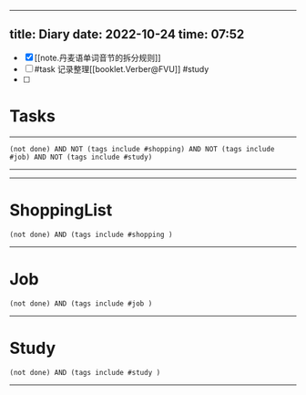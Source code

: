  ---
title: Diary
date: 2022-10-24
time: 07:52
---

- [x] [[note.丹麦语单词音节的拆分规则]]
- [ ] #task 记录整理[[booklet.Verber@FVU]] #study 
- [ ] 

# Tasks

---
```tasks
(not done) AND NOT (tags include #shopping) AND NOT (tags include #job) AND NOT (tags include #study) 
```
---
---

# ShoppingList
```tasks
(not done) AND (tags include #shopping )
```
---
# Job
```tasks
(not done) AND (tags include #job )
```
---
# Study
```tasks
(not done) AND (tags include #study )
```
---
